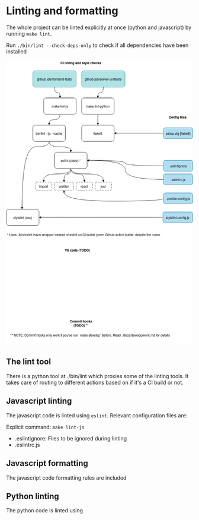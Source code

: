 # Linting and formatting

The whole project can be linted explicitly at once (python and javascript) by running `make lint`.

Run `./bin/lint --check-deps-only` to check if all dependencies have been installed

![Overview of the linting process](../img/clims-lint.png)

## The lint tool

There is a python tool at ./bin/lint which proxies some of the linting tools. It takes care of
routing to different actions based on if it's a CI build or not.

## Javascript linting

The javascript code is linted using `eslint`. Relevant configuration files are:

Explicit command: `make lint-js`

* .eslintignore: Files to be ignored during linting
* .eslintrc.js

## Javascript formatting

The javascript code formatting rules are included

## Python linting

The python code is linted using
